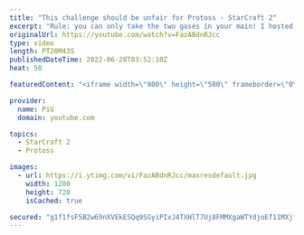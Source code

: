```yaml
---
title: "This challenge should be unfair for Protoss - StarCraft 2"
excerpt: "Rule: you can only take the two gases in your main! I hosted this tournament during Subathon 2.0 and we had a lot of Terran and Protoss players take part. You would think that MAN WITH GUN wins this but is Neeb a god? Neeb vs BattleB | Low Gas Tournament (Bo5 PvT) -- 🐷 Second Channel for Learning StarCraft"
originalUrl: https://youtube.com/watch?v=FazABdnRJcc
type: video
length: PT20M43S
publishedDateTime: 2022-06-28T03:52:10Z
heat: 50

featuredContent: "<iframe width=\"800\" height=\"500\" frameborder=\"0\" src=\"https://www.youtube.com/embed/FazABdnRJcc\" allow=\"accelerometer; autoplay; encrypted-media; gyroscope; picture-in-picture\" allowfullscreen></iframe>"

provider:
  name: PiG
  domain: youtube.com

topics:
  - StarCraft 2
  - Protoss

images:
  - url: https://i.ytimg.com/vi/FazABdnRJcc/maxresdefault.jpg
    width: 1280
    height: 720
    isCached: true

secured: "g1f1fsF5B2w69nXVEkESQq9SGyiPIxJ4TXHlT7Uj8FMMXgaWTYdjoEf11MXjfVsHcDJR4h44MJp1o+d3QAMxb2/N/s9RsqU+GG9DzwLA1va5Oc5lYN04H3A9HR8v7ciOHkyRe071zncbph1bCoPf41t5LeOJNogEskSQdrerSHCA+eF3ELTO+A429Mk2I67i8GxBxPVx0Hew5cA1+vOZnukHyg/ZQDxezbOqnfnaoKgJz8eqXqEs6YuUbVtk9/PM/ZR/CQDYq/Am/XWjkenUbc3AmSoVCn7kK5287ipM+vvgbKTsSt0Y97lN9XkRj+ZvziwxP4tCNGZgITpa6DVJduYWt0qYsUZqqJlGO5HfbSbr9HpXKBYUaVbgB0oPR011FNOZNSo9+VNA2YIO4L6sfeCeU4d4i5+/1rXWiLJTknA=;3WPDMGhEfhVeqHc/a/lHwg=="
---
```


